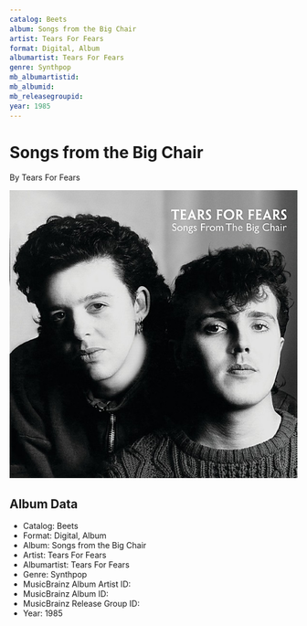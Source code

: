 ```yaml
---
catalog: Beets
album: Songs from the Big Chair
artist: Tears For Fears
format: Digital, Album
albumartist: Tears For Fears
genre: Synthpop
mb_albumartistid: 
mb_albumid: 
mb_releasegroupid: 
year: 1985
---
```


# Songs from the Big Chair

By Tears For Fears

![](../../assets/beetscovers/Tears_For_Fears-Songs_from_the_Big_Chair.jpg)

## Album Data

- Catalog: Beets
- Format: Digital, Album
- Album: Songs from the Big Chair
- Artist: Tears For Fears
- Albumartist: Tears For Fears
- Genre: Synthpop
- MusicBrainz Album Artist ID: 
- MusicBrainz Album ID: 
- MusicBrainz Release Group ID: 
- Year: 1985

